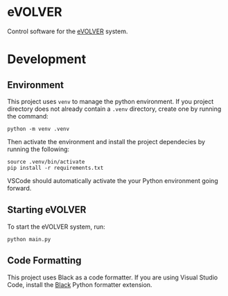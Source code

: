 # eVOLVER

Control software for the [eVOLVER](https://khalil-lab.gitbook.io/evolver) system.

# Development

## Environment

This project uses `venv` to manage the python environment. If you project directory does not already contain a `.venv` directory, create one by running the command:

```
python -m venv .venv
```

Then activate the environment and install the project dependecies by running the following:

```
source .venv/bin/activate
pip install -r requirements.txt
```

VSCode should automatically activate the your Python environment going forward.

## Starting eVOLVER

To start the eVOLVER system, run:

```
python main.py
```

## Code Formatting

This project uses Black as a code formatter. If you are using Visual Studio Code, install the [Black](https://marketplace.visualstudio.com/items?itemName=ms-python.black-formatter) Python formatter extension.
